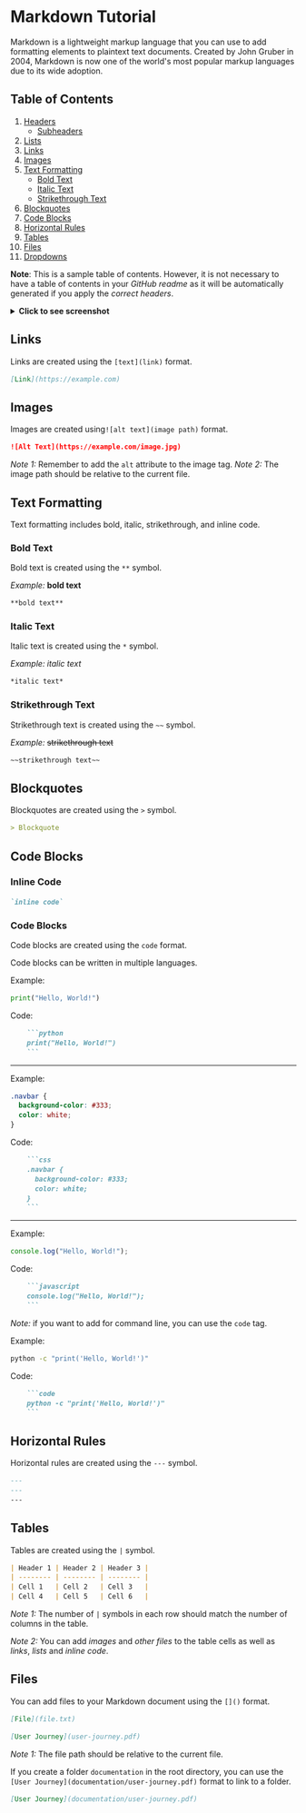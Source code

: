 # Markdown Tutorial

Markdown is a lightweight markup language that you can use to add formatting elements to plaintext text documents. Created by John Gruber in 2004, Markdown is now one of the world's most popular markup languages due to its wide adoption.

## Table of Contents


1. [Headers](#headers)
    - [Subheaders](#subheaders)
2. [Lists](#lists)
3. [Links](#links)
4. [Images](#images)
5. [Text Formatting](#text-formatting)
    - [Bold Text](#bold-text)
    - [Italic Text](#italic-text)
    - [Strikethrough Text](#strikethrough-text)
6. [Blockquotes](#blockquotes)
7. [Code Blocks](#code-blocks)
8. [Horizontal Rules](#horizontal-rules)
9. [Tables](#tables)
10. [Files](#files)
11. [Dropdowns](#dropdowns)

**Note**: This is a sample table of contents. However, it is not necessary to have a table of contents in your *GitHub readme* as it will be automatically generated if you apply the *correct headers*.

<details>
<summary><b>Click to see screenshot</b></summary>

![github feature table of contents](documentation/github-feature-table-of-contents.png)

</details>


## Links

Links are created using the `[text](link)` format.

```markdown
[Link](https://example.com)
```

## Images

Images are created using`![alt text](image path)` format.

```markdown
![Alt Text](https://example.com/image.jpg)
```

*Note 1:* Remember to add the `alt` attribute to the image tag.
*Note 2:* The image path should be relative to the current file.

## Text Formatting

Text formatting includes bold, italic, strikethrough, and inline code.

### Bold Text

Bold text is created using the `**` symbol.

*Example:* **bold text**

```markdown
**bold text**
```

### Italic Text

Italic text is created using the `*` symbol.

*Example:* *italic text*

```markdown
*italic text*
```

### Strikethrough Text

Strikethrough text is created using the `~~` symbol.

*Example:* ~~strikethrough text~~

```markdown
~~strikethrough text~~
```

## Blockquotes

Blockquotes are created using the `>` symbol.

```markdown
> Blockquote
```


## Code Blocks

### Inline Code

```markdown
`inline code`
```

### Code Blocks

Code blocks are created using the ````code```` format.

Code blocks can be written in multiple languages.

Example:

```python
print("Hello, World!")
```

Code:

```markdown
    ```python
    print("Hello, World!")
    ```
```

---

Example:

```css
.navbar {
  background-color: #333;
  color: white;
}
```

Code:

```markdown
    ```css
    .navbar {
      background-color: #333;
      color: white;
    }
    ```
```

---

Example:

```javascript
console.log("Hello, World!");
```

Code:

```markdown
    ```javascript
    console.log("Hello, World!");
    ```
```

*Note:* if you want to add for command line, you can use the `code` tag.

Example:

```bash
python -c "print('Hello, World!')"
```

Code:

```markdown
    ```code
    python -c "print('Hello, World!')"
    ```
```

## Horizontal Rules

Horizontal rules are created using the `---` symbol.

```markdown
---
---
---
```

## Tables

Tables are created using the `|` symbol.

```markdown
| Header 1 | Header 2 | Header 3 |
| -------- | -------- | -------- |
| Cell 1   | Cell 2   | Cell 3   |
| Cell 4   | Cell 5   | Cell 6   |
```

*Note 1:* The number of `|` symbols in each row should match the number of columns in the table.

*Note 2:* You can add *images* and *other files* to the table cells as well as *links*, *lists* and *inline code*.


## Files

You can add files to your Markdown document using the `[]()` format.

```markdown
[File](file.txt)
```

```markdown
[User Journey](user-journey.pdf)
```

*Note 1:* The file path should be relative to the current file.

If you create a folder `documentation` in the root directory, you can use the `[User Journey](documentation/user-journey.pdf)` format to link to a folder.

```markdown
[User Journey](documentation/user-journey.pdf)
```

